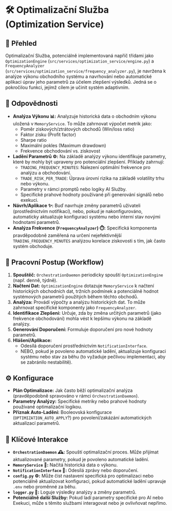 # 🛠️ Optimalizační Služba (Optimization Service)

## 📝 Přehled

Optimalizační Služba, potenciálně implementovaná napříč třídami jako `OptimizationEngine` (`src/services/optimization_service/engine.py`) a `FrequencyAnalyzer` (`src/services/optimization_service/frequency_analyzer.py`), je navržena k analýze výkonu obchodního systému a navrhování nebo automatické aplikaci úprav jeho parametrů za účelem zlepšení výsledků. Jedná se o pokročilou funkci, jejímž cílem je učinit systém adaptivním.

## 🎯 Odpovědnosti

*   **Analýza Výkonu 📊:** Analyzuje historická data o obchodním výkonu uložená v `MemoryService`. To může zahrnovat výpočet metrik jako:
    *   Poměr ziskových/ztrátových obchodů (Win/loss ratio)
    *   Faktor zisku (Profit factor)
    *   Sharpe ratio
    *   Maximální pokles (Maximum drawdown)
    *   Frekvence obchodování vs. ziskovost
*   **Ladění Parametrů ⚙️:** Na základě analýzy výkonu identifikuje parametry, které by mohly být upraveny pro potenciální zlepšení. Příklady zahrnují:
    *   `TRADING_FREQUENCY_MINUTES`: Nalezení optimální frekvence pro analýzu a obchodování.
    *   `TRADE_RISK_PER_TRADE`: Úprava úrovní rizika na základě volatility trhu nebo výkonu.
    *   Parametry v rámci promptů nebo logiky AI Služby.
    *   Specifické prahové hodnoty používané při generování signálů nebo exekuci.
*   **Návrh/Aplikace ✨:** Buď navrhuje změny parametrů uživateli (prostřednictvím notifikací), nebo, pokud je nakonfigurováno, automaticky aktualizuje konfiguraci systému nebo interní stav novými hodnotami parametrů.
*   **Analýza Frekvence (`FrequencyAnalyzer`) ⏱️:** Specifická komponenta pravděpodobně zaměřená na určení nejefektivnější `TRADING_FREQUENCY_MINUTES` analýzou korelace ziskovosti s tím, jak často systém obchoduje.

## 🔄 Pracovní Postup (Workflow)

1.  **Spouštěč:** `OrchestrationDaemon` periodicky spouští `OptimizationEngine` (např. denně, týdně).
2.  **Načtení Dat:** `OptimizationEngine` dotazuje `MemoryService` k načtení historických obchodních dat, tržních podmínek a potenciálně hodnot systémových parametrů použitých během těchto obchodů.
3.  **Analýza:** Provádí výpočty a analýzu historických dat. To může zahrnovat specifické komponenty jako `FrequencyAnalyzer`.
4.  **Identifikace Zlepšení:** Určuje, zda by změna určitých parametrů (jako frekvence obchodování) mohla vést k lepšímu výkonu na základě analýzy.
5.  **Generování Doporučení:** Formuluje doporučení pro nové hodnoty parametrů.
6.  **Hlášení/Aplikace:**
    *   Odesílá doporučení prostřednictvím `NotificationInterface`.
    *   NEBO, pokud je povoleno automatické ladění, aktualizuje konfiguraci systému nebo stav za běhu (to vyžaduje pečlivou implementaci, aby se zabránilo nestabilitě).

## ⚙️ Konfigurace

*   **Plán Optimalizace:** Jak často běží optimalizační analýza (pravděpodobně spravováno v rámci `OrchestrationDaemon`).
*   **Parametry Analýzy:** Specifické metriky nebo prahové hodnoty používané optimalizační logikou.
*   **Příznak Auto-Ladění:** Booleovská konfigurace (`OPTIMIZATION_AUTO_APPLY`?) pro povolení/zakázání automatických aktualizací parametrů.

## 🔗 Klíčové Interakce

*   **`OrchestrationDaemon` 🕰️:** Spouští optimalizační proces. Může přijímat aktualizované parametry, pokud je povoleno automatické ladění.
*   **`MemoryService` 💾:** Načítá historická data o výkonu.
*   **`NotificationInterface` 📢:** Odesílá zprávy nebo doporučení.
*   **`config.py` ⚙️:** Může číst nastavení specifická pro optimalizaci nebo potenciálně aktualizovat konfiguraci, pokud automatické ladění upravuje `.env` nebo proměnné za běhu.
*   **`logger.py` 📝:** Loguje výsledky analýzy a změny parametrů.
*   **Potenciálně další Služby:** Pokud ladí parametry specifické pro AI nebo Exekuci, může s těmito službami interagovat nebo je ovlivňovat nepřímo.
